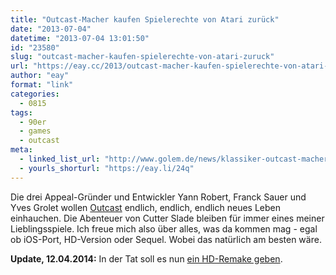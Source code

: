 ```yaml
---
title: "Outcast-Macher kaufen Spielerechte von Atari zurück"
date: "2013-07-04"
datetime: "2013-07-04 13:01:50"
id: "23580"
slug: "outcast-macher-kaufen-spielerechte-von-atari-zuruck"
url: "https://eay.cc/2013/outcast-macher-kaufen-spielerechte-von-atari-zuruck/"
author: "eay"
format: "link"
categories:
  - 0815
tags:
  - 90er
  - games
  - outcast
meta:
  - linked_list_url: "http://www.golem.de/news/klassiker-outcast-macher-kaufen-spielerechte-von-atari-zurueck-1307-100175.html"
  - yourls_shorturl: "https://eay.li/24q"
---
```


Die drei Appeal-Gründer und Entwickler Yann Robert, Franck Sauer und Yves Grolet wollen [Outcast](https://en.wikipedia.org/wiki/Outcast_(video_game)) endlich, endlich, endlich neues Leben einhauchen. Die Abenteuer von Cutter Slade bleiben für immer eines meiner Lieblingsspiele. Ich freue mich also über alles, was da kommen mag - egal ob iOS-Port, HD-Version oder Sequel. Wobei das natürlich am besten wäre.

**Update, 12.04.2014:** In der Tat soll es nun [ein HD-Remake geben](//eay.cc/2014/outcast-reboot-als-kickstarter-kampagne/).

